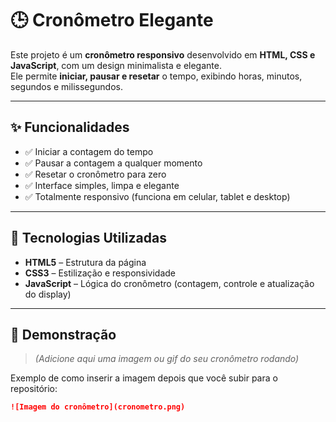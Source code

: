 # 🕒 Cronômetro Elegante

Este projeto é um **cronômetro responsivo** desenvolvido em **HTML, CSS e JavaScript**, com um design minimalista e elegante.  
Ele permite **iniciar, pausar e resetar** o tempo, exibindo horas, minutos, segundos e milissegundos.

---

## ✨ Funcionalidades

- ✅ Iniciar a contagem do tempo
- ✅ Pausar a contagem a qualquer momento
- ✅ Resetar o cronômetro para zero
- ✅ Interface simples, limpa e elegante
- ✅ Totalmente responsivo (funciona em celular, tablet e desktop)

---

## 🚀 Tecnologias Utilizadas

- **HTML5** – Estrutura da página  
- **CSS3** – Estilização e responsividade  
- **JavaScript** – Lógica do cronômetro (contagem, controle e atualização do display)

---

## 📸 Demonstração

> _(Adicione aqui uma imagem ou gif do seu cronômetro rodando)_

Exemplo de como inserir a imagem depois que você subir para o repositório:
```markdown
![Imagem do cronômetro](cronometro.png)
